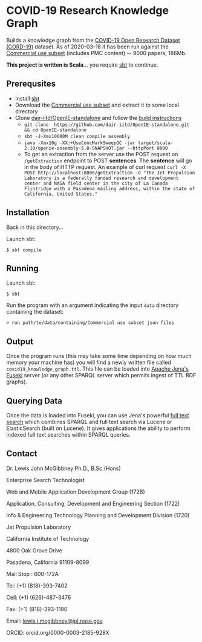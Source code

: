 # COVID-19 Research Knowledge Graph

Builds a knowledge graph from the [COVID-19 Open Research Dataset (CORD-19)](https://pages.semanticscholar.org/coronavirus-research) dataset. As of 2020-03-18 it has been run against the [Commercial use subset](https://ai2-semanticscholar-cord-19.s3-us-west-2.amazonaws.com/2020-03-13/comm_use_subset.tar.gz) (includes PMC content) -- 9000 papers, 186Mb.

**This project is written is Scala**... you require [sbt](https://www.scala-sbt.org/) to continue.

## Prerequsites

* Install [sbt](https://www.scala-sbt.org/)
* Download the [Commercial use subset](https://ai2-semanticscholar-cord-19.s3-us-west-2.amazonaws.com/2020-03-13/comm_use_subset.tar.gz) and extract it to some local directory
* Clone [dair-iitd/OpenIE-standalone](https://github.com/dair-iitd/OpenIE-standalone) and follow the [build instructions](https://github.com/dair-iitd/OpenIE-standalone#building)
  * `git clone  https://github.com/dair-iitd/OpenIE-standalone.git && cd OpenIE-standalone`
  * `sbt -J-Xmx10000M clean compile assembly`
  * `java -Xmx10g -XX:+UseConcMarkSweepGC -jar target/scala-2.10/openie-assembly-5.0-SNAPSHOT.jar --httpPort 8000`
  * To get an extraction from the server use the POST request on `/getExtraction` endpoint to POST **sentences**. The **sentence** will go in the body of HTTP request. An example of curl request `curl -X POST http://localhost:8000/getExtraction -d "The Jet Propulsion Laboratory is a federally funded research and development center and NASA field center in the city of La Canada Flintridge with a Pasadena mailing address, within the state of California, United States."`

## Installation

Back in this directory...

Launch sbt:

    $ sbt compile

## Running

Launch sbt:

    $ sbt

Run the program with an argument indicating the input `data` directory containing the dataset:

    > run path/to/data/containing/Commercial use subset json files

## Output

Once the program runs (this may take some time depending on how much memory your machine has) you will find a newly written file called `covid19_knowledge_graph.ttl`. This file can be loaded into [Apache Jena's Fuseki](https://jena.apache.org/documentation/fuseki2/index.html) server (or any other SPARQL server which permits ingest of TTL RDF graphs).

## Querying Data

Once the data is loaded into Fuseki, you can use Jena's powerful [full text search](https://jena.apache.org/documentation/query/text-query.html) which combines SPARQL and full text search via Lucene or ElasticSearch (built on Lucene).  It gives applications the ability to perform indexed full text searches within SPARQL queries.

## Contact

Dr. Lewis John McGibbney Ph.D., B.Sc.(Hons)

Enterprise Search Technologist

Web and Mobile Application Development Group (172B)

Application, Consulting, Development and Engineering Section (1722)

Info & Engineering Technology Planning and Development Division (1720)

Jet Propulsion Laboratory

California Institute of Technology 

4800 Oak Grove Drive

Pasadena, California 91109-8099

Mail Stop : 600-172A

Tel:  (+1) (818)-393-7402

Cell: (+1) (626)-487-3476

Fax:  (+1) (818)-393-1190

Email: lewis.j.mcgibbney@jpl.nasa.gov

ORCID: orcid.org/0000-0003-2185-928X
